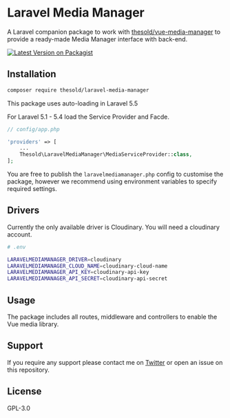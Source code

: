 # Laravel Media Manager

A Laravel companion package to work with [thesold/vue-media-manager](https://github.com/thesold/vue-media-manager) to provide a ready-made Media Manager interface with back-end.

[![Latest Version on Packagist](https://img.shields.io/packagist/v/thesold/laravel-media-manager.svg?style=for-the-badge)](https://packagist.org/packages/thesold/laravel-media-manager)

## Installation

```sh
composer require thesold/laravel-media-manager
```

This package uses auto-loading in Laravel 5.5

For Laravel 5.1 - 5.4 load the Service Provider and Facde.

```php
// config/app.php

'providers' => [
    ...
    Thesold\LaravelMediaManager\MediaServiceProvider::class,
];
```

You are free to publish the `laravelmediamanager.php` config to customise the package, however we recommend using environment variables to specify required settings.

## Drivers

Currently the only available driver is Cloudinary. You will need a cloudinary account.

```sh
# .env

LARAVELMEDIAMANAGER_DRIVER=cloudinary
LARAVELMEDIAMANAGER_CLOUD_NAME=cloudinary-cloud-name
LARAVELMEDIAMANAGER_API_KEY=cloudinary-api-key
LARAVELMEDIAMANAGER_API_SECRET=cloudinary-api-secret
```

## Usage

The package includes all routes, middleware and controllers to enable the Vue media library.

## Support

If you require any support please contact me on [Twitter](https://twitter.com/m2de_io) or open an issue on this repository.

## License

GPL-3.0
